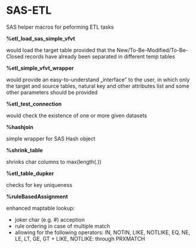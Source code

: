 # SAS-ETL
SAS helper macros for peforming ETL tasks

<p><b>%etl_load_sas_simple_vfvt</b></p>
<p>would load the target table provided that the New/To-Be-Modified/To-Be-Closed records have already been separated in different temp tables</p>
<p><b>%etl_simple_vfvt_wrapper</p></b>
<p>would provide an easy-to-understand „interface” to the user, in which only the target and source tables, natural key and other attributes list and some other parameters should be provided</p>
<p><b>%etl_test_connection</p></b>
<p>would check the existence of one or more given datasets</p>
<p><b>%hashjoin</p></b>
<p>simple wrapper for SAS Hash object</p>
<p><b>%shrink_table</p></b>
<p>shrinks char columns to max(length(.))</p>
<p><b>%etl_table_dupker</p></b>
<p>checks for key uniqueness</p>
<p><b>%ruleBasedAssignment</p></b>
<p>enhanced maptable lookup: <ul>
<li>joker char (e.g. #) acception</li>
<li>rule ordering in case of multiple match</li>
<li>allowing for the following operators: IN, NOTIN, LIKE, NOTLIKE, EQ, NE, LE, LT, GE, GT + LIKE, NOTLIKE: through PRXMATCH</li>
</p>